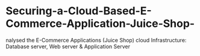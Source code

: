 # Securing-a-Cloud-Based-E-Commerce-Application-Juice-Shop-
nalysed the E-Commerce Applications (Juice Shop) cloud Infrastructure: Database server, Web server &amp; Application Server
